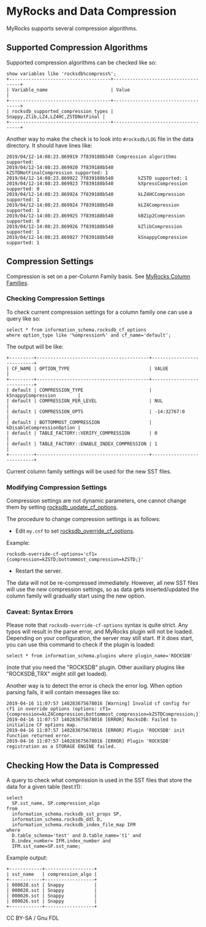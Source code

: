 # MyRocks and Data Compression

MyRocks supports several compression algorithms.

## Supported Compression Algorithms

Supported compression algorithms can be checked like so:

```
show variables like 'rocksdb%compress%';
+-------------------------------------+------------------------------------+
| Variable_name                       | Value                              |
+-------------------------------------+------------------------------------+
| rocksdb_supported_compression_types | Snappy,Zlib,LZ4,LZ4HC,ZSTDNotFinal |
+-------------------------------------+------------------------------------+
```

Another way to make the check is to look into `#rocksdb/LOG` file in the data directory. It should have lines like:

```
2019/04/12-14:08:23.869919 7f839188b540 Compression algorithms supported:
2019/04/12-14:08:23.869920 7f839188b540         kZSTDNotFinalCompression supported: 1
2019/04/12-14:08:23.869922 7f839188b540         kZSTD supported: 1
2019/04/12-14:08:23.869923 7f839188b540         kXpressCompression supported: 0
2019/04/12-14:08:23.869924 7f839188b540         kLZ4HCCompression supported: 1
2019/04/12-14:08:23.869924 7f839188b540         kLZ4Compression supported: 1
2019/04/12-14:08:23.869925 7f839188b540         kBZip2Compression supported: 0
2019/04/12-14:08:23.869926 7f839188b540         kZlibCompression supported: 1
2019/04/12-14:08:23.869927 7f839188b540         kSnappyCompression supported: 1
```

## Compression Settings

Compression is set on a per-Column Family basis. See [MyRocks Column Families](myrocks-column-families.md).

### Checking Compression Settings

To check current compression settings for a column family one can use a query like so:

```
select * from information_schema.rocksdb_cf_options 
where option_type like '%ompression%' and cf_name='default';
```

The output will be like:

```
+---------+-----------------------------------------+---------------------------+
| CF_NAME | OPTION_TYPE                             | VALUE                     |
+---------+-----------------------------------------+---------------------------+
| default | COMPRESSION_TYPE                        | kSnappyCompression        |
| default | COMPRESSION_PER_LEVEL                   | NUL                       |
| default | COMPRESSION_OPTS                        | -14:32767:0               |
| default | BOTTOMMOST_COMPRESSION                  | kDisableCompressionOption |
| default | TABLE_FACTORY::VERIFY_COMPRESSION       | 0                         |
| default | TABLE_FACTORY::ENABLE_INDEX_COMPRESSION | 1                         |
+---------+-----------------------------------------+---------------------------+
```

Current column family settings will be used for the new SST files.

### Modifying Compression Settings

Compression settings are not dynamic parameters, one cannot change them by setting [rocksdb\_update\_cf\_options](myrocks-system-variables.md#rocksdb_update_cf_options).

The procedure to change compression settings is as follows:

* Edit `my.cnf` to set [rocksdb\_override\_cf\_options](myrocks-system-variables.md#rocksdb_override_cf_options).

Example:

```
rocksdb-override-cf-options='cf1={compression=kZSTD;bottommost_compression=kZSTD;}'
```

* Restart the server.

The data will not be re-compressed immediately. However, all new SST files will use the new compression settings, so as data gets inserted/updated the column family will gradually start using the new option.

### Caveat: Syntax Errors

Please note that `rocksdb-override-cf-options` syntax is quite strict. Any typos will result in the parse error, and MyRocks plugin will not be loaded. Depending on your configuration, the server may still start. If it does start, you can use this command to check if the plugin is loaded:

```
select * from information_schema.plugins where plugin_name='ROCKSDB'
```

(note that you need the "ROCKSDB" plugin. Other auxiliary plugins like "ROCKSDB\_TRX" might still get loaded).

Another way is to detect the error is check the error log. When option parsing fails, it will contain messages like so:

```
2019-04-16 11:07:57 140283675678016 [Warning] Invalid cf config for cf1 in override options (options: cf1={compression=kLZ4Compression;bottommost_compression=kZSTDCompression;})
2019-04-16 11:07:57 140283675678016 [ERROR] RocksDB: Failed to initialize CF options map.
2019-04-16 11:07:57 140283675678016 [ERROR] Plugin 'ROCKSDB' init function returned error.
2019-04-16 11:07:57 140283675678016 [ERROR] Plugin 'ROCKSDB' registration as a STORAGE ENGINE failed.
```

## Checking How the Data is Compressed

A query to check what compression is used in the SST files that store the data for a given table (test.t1):

```
select
  SP.sst_name, SP.compression_algo
from
  information_schema.rocksdb_sst_props SP,
  information_schema.rocksdb_ddl D,
  information_schema.rocksdb_index_file_map IFM
where
  D.table_schema='test' and D.table_name='t1' and
  D.index_number= IFM.index_number and
  IFM.sst_name=SP.sst_name;
```

Example output:

```
+------------+------------------+
| sst_name   | compression_algo |
+------------+------------------+
| 000028.sst | Snappy           |
| 000028.sst | Snappy           |
| 000026.sst | Snappy           |
| 000026.sst | Snappy           |
+------------+------------------+
```

CC BY-SA / Gnu FDL
